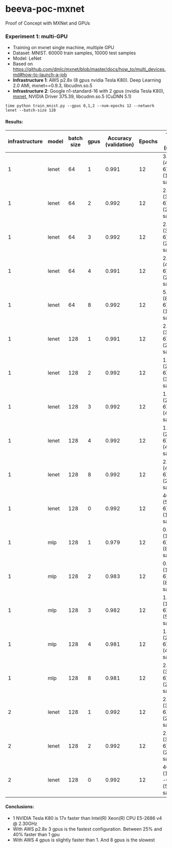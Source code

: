 # beeva-poc-mxnet
Proof of Concept with MXNet and GPUs

### Experiment 1: multi-GPU

* Training on mxnet single machine, multiple GPU
* Dataset: MNIST. 60000 train samples, 10000 test samples
* Model: LeNet
* Based on https://github.com/dmlc/mxnet/blob/master/docs/how_to/multi_devices.md#how-to-launch-a-job
* **Infrastructure 1**: AWS p2.8x (8 gpus nvidia Tesla K80). Deep Learning 2.0 AMI, mxnet==0.9.3, libcudnn.so.5
* **Infrastructure 2**: Google n1-standard-16 with 2 gpus (nvidia Tesla K80), [mxnet](https://github.com/dmlc/mxnet/commit/01b808b88b9f3f3a998541c538ec388d660e4a7c), NVIDIA Driver 375.39, libcudnn.so.5 (CuDNN 5.1)

```
time python train_mnist.py --gpus 0,1,2 --num-epochs 12 --network lenet --batch-size 128
```


#### Results:

| infrastructure | model | batch size | gpus | Accuracy (validation) | Epochs | Training time (s/epoch)
| --- | --- | --- | --- | --- | --- | ---
| 1 | lenet | 64 | 1 | 0.991 | 12 | 3.1=(43.7-6)/12 (19200 samples/s) 
| 1 | lenet | 64 | 2 | 0.992 | 12 | 2.4=(35.5-6)/12 (25500 samples/s)
| 1 | lenet | 64 | 3 | 0.992 | 12 | 2.3=(35.2-6)/12 (26500 samples/s)
| 1 | lenet | 64 | 4 | 0.991 | 12 | 2.9=(44.4-6)/12 (20500 samples/s)
| 1 | lenet | 64 | 8 | 0.992 | 12 | 5.7=(85.0-6)/12 (10500 samples/s)
| 1 | lenet | 128 | 1 | 0.991 | 12 | 2.4=(34.1-6)/12 (25000 samples/s) 
| 1 | lenet | 128 | 2 | 0.992 | 12 | 1.6=(25.2-6)/12 (37500 samples/s)
| 1 | lenet | 128 | 3 | 0.992 | 12 | 1.4=(23.6-6)/12 (43000 samples/s)
| 1 | lenet | 128 | 4 | 0.992 | 12 | 1.5=(24.6-6)/12 (41000 samples/s)
| 1 | lenet | 128 | 8 | 0.992 | 12 | 2.9=(46.5-6)/12 (21000 samples/s)
| 1 | lenet | 128 | 0 | 0.992 | 12 | 40.0=(578.0-6)/12 (1500 samples/s)
| 1 | mlp | 128 | 1 | 0.979 | 12 | 0.8=(14.1-6)/12 (80000 samples/s)
| 1 | mlp | 128 | 2 | 0.983 | 12 | 0.8=(14.1-6)/12 (80500 samples/s)
| 1 | mlp | 128 | 3 | 0.982 | 12 | 1.0=(18.3-6)/12 (59000 samples/s)
| 1 | mlp | 128 | 4 | 0.981 | 12 | 1.3=(22.3-6)/12 (46000 samples/s)
| 1 | mlp | 128 | 8 | 0.981 | 12 | 2.3=(39.3-6)/12 (25500 samples/s)
| 2 | lenet | 128 | 1 | 0.992 | 12 | 2.7=(36.4-6)/12 (22500 samples/s) 
| 2 | lenet | 128 | 2 | 0.992 | 12 | 2.0=(30.3-6)/12 (29500 samples/s)
| 2 | lenet | 128 | 0 | 0.992 | 12 | 40.0=(1500?-6)/12 (500 samples/s)




#### Conclusions:
* 1 NVIDIA Tesla K80 is 17x faster than Intel(R) Xeon(R) CPU E5-2686 v4 @ 2.30GHz
* With AWS p2.8x 3 gpus is the fastest configuration. Between 25% and 40% faster than 1 gpu
* With AWS 4 gpus is slightly faster than 1. And 8 gpus is the slowest


